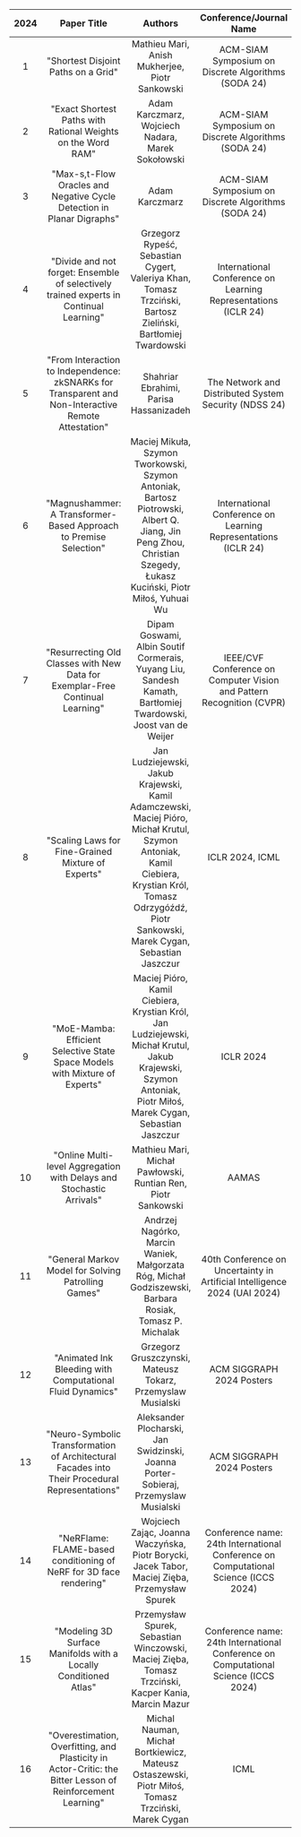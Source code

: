 | 2024 | Paper Title | Authors |                    Conference/Journal Name                     | Paper Link |                Code Link                |
|:----:|:---:|:---:|:--------------------------------------------------------------:|:---:|:---------------------------------------:|
|  1   | "Shortest Disjoint Paths on a Grid" | Mathieu Mari, Anish Mukherjee, Piotr Sankowski |      ACM-SIAM Symposium on Discrete Algorithms (SODA 24)       |
|  2   | "Exact Shortest Paths with Rational Weights on the Word RAM" | Adam Karczmarz, Wojciech Nadara, Marek Sokołowski |      ACM-SIAM Symposium on Discrete Algorithms (SODA 24)       | [Link](https://arxiv.org/abs/2311.03321) |
|  3   | "Max-s,t-Flow Oracles and Negative Cycle Detection in Planar Digraphs" | Adam Karczmarz |      ACM-SIAM Symposium on Discrete Algorithms (SODA 24)       | [Link](https://arxiv.org/abs/2311.01094) |
|  4   | "Divide and not forget: Ensemble of selectively trained experts in Continual Learning" | Grzegorz Rypeść, Sebastian Cygert, Valeriya Khan, Tomasz Trzciński, Bartosz Zieliński, Bartłomiej Twardowski | International Conference on Learning Representations (ICLR 24) | [Link](https://arxiv.org/abs/2401.10191) | [Link](https://github.com/grypesc/SEED) |
|  5   | "From Interaction to Independence: zkSNARKs for Transparent and Non-Interactive Remote Attestation" | Shahriar Ebrahimi, Parisa Hassanizadeh | The Network and Distributed System Security (NDSS 24) | [Link](https://www.ndss-symposium.org/wp-content/uploads/2024-815-paper.pdf) | [Link](https://github.com/zero-savvy/zk-remote-attestation) | 
|  6   | "Magnushammer: A Transformer-Based Approach to Premise Selection" | Maciej Mikuła, Szymon Tworkowski, Szymon Antoniak, Bartosz Piotrowski, Albert Q. Jiang, Jin Peng Zhou, Christian Szegedy, Łukasz Kuciński, Piotr Miłoś, Yuhuai Wu | International Conference on Learning Representations (ICLR 24) | [Link](https://arxiv.org/abs/2303.04488) |
|  7   | "Resurrecting Old Classes with New Data for Exemplar-Free Continual Learning" |Dipam Goswami, Albin Soutif Cormerais, Yuyang Liu, Sandesh Kamath, Bartłomiej Twardowski, Joost van de Weijer | IEEE/CVF Conference on Computer Vision and Pattern Recognition (CVPR) |  |
|  8   | "Scaling Laws for Fine-Grained Mixture of Experts" | Jan Ludziejewski, Jakub Krajewski, Kamil Adamczewski, Maciej Pióro, Michał Krutul, Szymon Antoniak, Kamil Ciebiera, Krystian Król, Tomasz Odrzygóźdź, Piotr Sankowski, Marek Cygan, Sebastian Jaszczur | ICLR 2024, ICML | [Link](https://openreview.net/forum?id=Iizr8qwH7J) |
|  9   | "MoE-Mamba: Efficient Selective State Space Models with Mixture of Experts" | Maciej Pióro, Kamil Ciebiera, Krystian Król, Jan Ludziejewski, Michał Krutul, Jakub Krajewski, Szymon Antoniak, Piotr Miłoś, Marek Cygan, Sebastian Jaszczur | ICLR 2024 | [Link](https://openreview.net/forum?id=LRp8rCaYH7) |
|  10   | "Online Multi-level Aggregation with Delays and Stochastic Arrivals" | Mathieu Mari, Michał Pawłowski, Runtian Ren, Piotr Sankowski | AAMAS | [Link](https://arxiv.org/abs/2404.09711) |
|  11   | "General Markov Model for Solving Patrolling Games" | Andrzej Nagórko, Marcin Waniek, Małgorzata Róg, Michał Godziszewski, Barbara Rosiak, Tomasz P. Michalak | 40th Conference on Uncertainty in Artificial Intelligence 2024 (UAI 2024) | |
|  12   | "Animated Ink Bleeding with Computational Fluid Dynamics" | Grzegorz Gruszczynski, Mateusz Tokarz, Przemyslaw Musialski | ACM SIGGRAPH 2024 Posters | |
|  13   | "Neuro-Symbolic Transformation of Architectural Facades into Their Procedural Representations" | Aleksander Plocharski, Jan Swidzinski, Joanna Porter-Sobieraj, Przemyslaw Musialski | ACM SIGGRAPH 2024 Posters | |
|  14   | "NeRFlame: FLAME-based conditioning of NeRF for 3D face rendering" | Wojciech Zając, Joanna Waczyńska, Piotr Borycki, Jacek Tabor, Maciej Zięba, Przemysław Spurek | Conference name: 24th International Conference on Computational Science (ICCS 2024) |[Link](https://arxiv.org/abs/2303.06226)  |
|  15   | "Modeling 3D Surface Manifolds with a Locally Conditioned Atlas" | Przemysław Spurek, Sebastian Winczowski, Maciej Zięba, Tomasz Trzciński, Kacper Kania, Marcin Mazur | Conference name: 24th International Conference on Computational Science (ICCS 2024) | [Link](https://arxiv.org/abs/2102.05984v2) |
|  16   | "Overestimation, Overfitting, and Plasticity in Actor-Critic: the Bitter Lesson of Reinforcement Learning" | Michal Nauman, Michał Bortkiewicz, Mateusz Ostaszewski, Piotr Miłoś, Tomasz Trzciński, Marek Cygan | ICML | [Link](https://arxiv.org/abs/2403.00514) |
